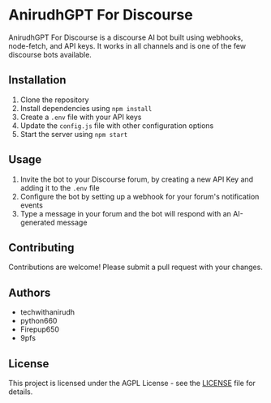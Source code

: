 # AnirudhGPT For Discourse

AnirudhGPT For Discourse is a discourse AI bot built using webhooks, node-fetch, and API keys. It works in all channels and is one of the few discourse bots available.

## Installation

1. Clone the repository
2. Install dependencies using `npm install`
3. Create a `.env` file with your API keys
4. Update the `config.js` file with other configuration options
5. Start the server using `npm start`

## Usage

1. Invite the bot to your Discourse forum, by creating a new API Key and adding it to the `.env` file
2. Configure the bot by setting up a webhook for your forum's notification events
3. Type a message in your forum and the bot will respond with an AI-generated message

## Contributing

Contributions are welcome! Please submit a pull request with your changes.

## Authors
- techwithanirudh
- python660
- Firepup650
- 9pfs

## License

This project is licensed under the AGPL License - see the [LICENSE](LICENSE) file for details.